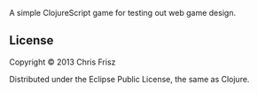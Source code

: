 A simple ClojureScript game for testing out web game design.

## License

Copyright © 2013 Chris Frisz

Distributed under the Eclipse Public License, the same as Clojure.
